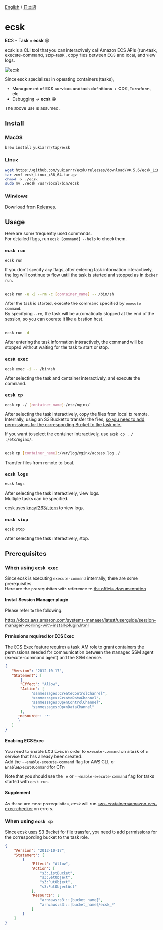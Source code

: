 [English](https://github.com/yukiarrr/ecsk/blob/main/README.md) / [日本語](https://github.com/yukiarrr/ecsk/blob/main/README.ja.md)

# ecsk

**EC**S + Ta**sk** = **ecsk** 😆

ecsk is a CLI tool that you can interactively call Amazon ECS APIs (run-task, execute-command, stop-task), copy files between ECS and local, and view logs.

![ecsk](https://github.com/yukiarrr/ecsk/raw/main/docs/images/ecsk.gif)

Since esck specializes in operating containers (tasks),

- Management of ECS services and task definitions -> CDK, Terraform, etc
- Debugging -> **ecsk** 😁

The above use is assumed.

## Install

### MacOS

```sh
brew install yukiarrr/tap/ecsk
```

### Linux

```sh
wget https://github.com/yukiarrr/ecsk/releases/download/v0.5.6/ecsk_Linux_x86_64.tar.gz
tar zxvf ecsk_Linux_x86_64.tar.gz
chmod +x ./ecsk
sudo mv ./ecsk /usr/local/bin/ecsk
```

### Windows

Download from [Releases](https://github.com/yukiarrr/ecsk/releases).

## Usage

Here are some frequently used commands.  
For detailed flags, run `ecsk [command] --help` to check them.

### `ecsk run`

```sh
ecsk run
```

If you don't specify any flags, after entering task information interactively, the log will continue to flow until the task is started and stopped as in `docker run`.
<br>
<br>

```sh
ecsk run -e -i --rm -c [container_name] -- /bin/sh
```

After the task is started, execute the command specified by `execute-command`.  
By specifying `--rm`, the task will be automatically stopped at the end of the session, so you can operate it like a bastion host.
<br>
<br>

```sh
ecsk run -d
```

After entering the task information interactively, the command will be stopped without waiting for the task to start or stop.

### `ecsk exec`

```sh
ecsk exec -i -- /bin/sh
```

After selecting the task and container interactively, and execute the command.

### `ecsk cp`

```sh
ecsk cp ./ [container_name]:/etc/nginx/
```

After selecting the task interactively, copy the files from local to remote.  
Internally, using an S3 Bucket to transfer the files, [so you need to add permissions for the corresponding Bucket to the task role.](#When-using-ecsk-cp)

If you want to select the container interactively, use `ecsk cp . / :/etc/nginx/`.
<br>
<br>

```sh
ecsk cp [container_name]:/var/log/nginx/access.log ./
```

Transfer files from remote to local.

### `ecsk logs`

```sh
ecsk logs
```

After selecting the task interactively, view logs.  
Multiple tasks can be specified.

ecsk uses [knqyf263/utern](https://github.com/knqyf263/utern) to view logs.

### `ecsk stop`

```sh
ecsk stop
```

After selecting the task interactively, stop.

## Prerequisites

### When using `ecsk exec`

Since ecsk is executing `execute-command` internally, there are some prerequisites.  
Here are the prerequisites with reference to [the official documentation](https://docs.aws.amazon.com/AmazonECS/latest/developerguide/ecs-exec.html).

#### Install Session Manager plugin

Please refer to the following.

https://docs.aws.amazon.com/systems-manager/latest/userguide/session-manager-working-with-install-plugin.html

#### Prmissions required for ECS Exec

The ECS Exec feature requires a task IAM role to grant containers the permissions needed for communication between the managed SSM agent (execute-command agent) and the SSM service.

```json
{
   "Version": "2012-10-17",
   "Statement": [
       {
       "Effect": "Allow",
       "Action": [
            "ssmmessages:CreateControlChannel",
            "ssmmessages:CreateDataChannel",
            "ssmmessages:OpenControlChannel",
            "ssmmessages:OpenDataChannel"
       ],
      "Resource": "*"
      }
   ]
}
```

#### Enabling ECS Exec

You need to enable ECS Exec in order to `execute-command` on a task of a service that has already been created.  
Add the `--enable-execute-command` flag for AWS CLI, or `EnableExecuteCommand` for CFn.

Note that you should use the `-e` or `--enable-execute-command` flag for tasks started with `ecsk run`.

#### Supplement

As these are more prerequisites, ecsk will run [aws-containers/amazon-ecs-exec-checker](https://github.com/aws-containers/amazon-ecs-exec-checker) on errors.

### When using `ecsk cp`

Since ecsk uses S3 Bucket for file transfer, you need to add permissions for the corresponding bucket to the task role.

```json
{
    "Version": "2012-10-17",
    "Statement": [
        {
            "Effect": "Allow",
            "Action": [
                "s3:ListBucket",
                "s3:GetObject",
                "s3:PutObject",
                "s3:PutObjectAcl"
            ],
            "Resource": [
                "arn:aws:s3:::[bucket_name]",
                "arn:aws:s3:::[bucket_name]/ecsk_*"
            ]
        }
    ]
}
```
